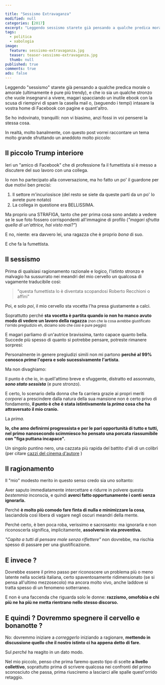 ```yaml
---

title: "Sessismo Extravaganza"
modified: null
categories: [2017]
excerpt: "Leggendo sessismo starete già pensando a qualche predica morale o amorale..."
tags:
  - politica
  - xabologia
image: 
  feature: sessismo-extravaganza.jpg
  teaser: teaser-sessismo-extravaganza.jpg
  thumb: null
published: true
comments: true
ads: false
---
```


Leggendo "sessismo" starete già pensando a qualche predica morale o amorale (ultimamente è pure più trendy), e che io sia un qualche stronzo che vuole insegnarvi a vivere, magari spacciando un inutile ebook con la scusa di riempirvi di spam la casella mail o, (seguendo i tempi) intasare la vostra home di Facebook con pagine e quant'altro.

Se ho indovinato, tranquilli: non vi biasimo, anzi fossi in voi penserei la stessa cosa.

In realtà, molto banalmente, con questo post vorrei raccontare un tema molto grande sfruttando un aneddoto molto piccolo:

## Il piccolo Trump interiore 

Ieri un "amico di Facebook" che di professione fa il fumettista si è messo a discutere del suo lavoro con una collega.

Io non ho partecipato alla conversazione, ma ho fatto un po' il guardone per due motivi ben precisi: 

 1. Il settore m'incuriosisce (del resto se siete da queste parti da un po' lo avrete pure notato)
 2. La collega in questione era BELLISSIMA.

Ma proprio una STRAFIGA, tanto che per prima cosa sono andato a vedere se le sue foto fossero corrispondenti all'immagine di profilo (_"magari sfrutta quella di un'attrice, hai visto mai?"_)

E no, niente: era davvero lei, una ragazza che è proprio _bona_ di suo. 

E che fa la fumettista.

## Il sessismo 

Prima di qualsiasi ragionamento razionale e logico, l'istinto stronzo e malvagio ha sussurrato nei meandri del mio cervello un qualcosa di vagamente traducibile così:

> "questa fumettista lo è diventata scopandosi Roberto Recchioni o affini" 

Poi, e solo _poi_, il mio cervello sta vocetta l'ha presa giustamente a calci. 

Soprattutto perché **sta vocetta è partita quando io non ho manco avuto modo di vedere un lavoro della ragazza** <small>(non che la cosa avrebbe giustificato l'orrido pregiudizio eh, diciamo solo che così è pure peggio)</small>

E magari parliamo di un'autrice bravissima, tanto capace  quanto bella. Succede più spesso di quanto si potrebbe pensare, potreste rimanere sorpresi:

Personalmente in genere pregiudizi simili non mi partono **perché al 99% conosco _prima_ l'opera e solo sucessivamente l'artista**.

Ma non divaghiamo:

Il punto è che io, in quell'attimo breve e sfuggente, distratto ed assonnato, **_sono stato sessista_** (e pure stronzo).

E certo, lo scenario della donna che fa carriera grazie ai propri meriti _corporei_ a prescindere dalla natura della sua mansione non è certo privo di fondamento, **il punto è che è stata istintivamente la *prima* cosa che ha attraversato il mio cranio.**

La _prima._

**Io, che amo definirmi progressista e per le pari opportunità di tutto e tutti, nel primo nanosecondo scimmiesco ho pensato una porcata riassumibile con "figa puttana incapace".**

Un singolo puntino nero, una cazzata più rapida del battito d'ali di un colibrì (per citare [cazzi del cinema d'autore](https://it.wikiquote.org/wiki/Fight_Club_(film)) )

## Il ragionamento

Il "mio" modesto merito in questo senso credo sia uno soltanto: 

Aver saputo immediatamente intercettare e ridurre in polvere questa *bestemmia* inconscia, e quindi **averci fatto opportunamente i conti senza ignorarla.**

Perché **è molto più comodo fare finta di nulla e minimizzare la cosa**, lasciandola così libera di vagare negli oscuri meandri della mente.

Perché certo, è ben poca roba, verissimo e sacrosanto: ma ignorarla e non riconoscerla significa, implicitamente, **assolversi in via preventiva.**

_"Capita a tutti di pensare male senza riflettere"_ non dovrebbe, ma rischia spesso di passare per una giustificazione. 

## E invece ?

Dovrebbe essere il primo passo per riconoscere un problema più o meno latente nella società italiana, certo spaventosamente ridimensionato (se si pensa all'ultimo mezzosecolo) ma ancora molto vivo, anche laddove si tratta spesso di un fenomeno sotterraneo.

E non è una faccenda che riguarda solo le donne: **razzismo, omofobia e chi più ne ha più ne metta rientrano nello stesso discorso.**

## E quindi ? Dovremmo spegnere il cervello e bonanotte ?

No: dovremmo iniziare a _correggerlo_ iniziando a ragionare, **mettendo in discussione quello che il nostro istinto ci ha appena detto di fare.**

Sul _perché_ ha reagito in un dato modo.

Nel mio piccolo, penso che prima faremo questo tipo di scelte **a livello collettivo**, soprattutto prima di scrivere qualcosa nei confronti del primo sconosciuto che passa, prima riusciremo a lasciarci alle spalle quest'orrido retaggio.